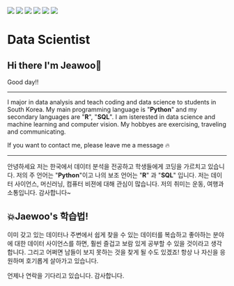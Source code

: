 <img src="https://img.shields.io/badge/Python-3776AB?style=flat-square&logo=Python&logoColor=white"/>  <img src="https://img.shields.io/badge/pandas-150458?style=flat-square&logo=pandas&logoColor=white"/>  <img src="https://img.shields.io/badge/Jupyter-F37626?style=flat-square&logo=Jupyter&logoColor=white"/>  <img src="https://img.shields.io/badge/R Studio-276DC3?style=flat-square&logo=R&logoColor=white"/>  <img src="https://img.shields.io/badge/MySQL-4479A1?style=flat-square&logo=MySQL&logoColor=white"/>  <img src="https://img.shields.io/badge/TensorFlow-FF6F00?style=flat-square&logo=TensorFlow&logoColor=white"/>


# Data Scientist
## Hi there I'm Jeawoo👋
Good day!!

--------------

I major in data analysis and teach coding and data science to students in South Korea.
My main programming language is "**Python**" and my secondary languages are "**R**", "**SQL**".
I am isterested in data science and machine learning and computer vision.
My hobbyes are exercising, traveling and communicating.



If you want to contact me, please leave me a message :fire:

--------------

안녕하세요 
저는 한국에서 데이터 분석을 전공하고 학생들에게 코딩을 가르치고 있습니다.
저의 주 언어는 "**Python**"이고 나의 보조 언어는 "**R**" 과 "**SQL**" 입니다.
저는 데이터 사이언스, 머신러닝, 컴퓨터 비젼에 대해 관심이 많습니다.
저의 취미는 운동, 여행과 소통입니다.
감사합니다~

## :boom:Jaewoo's 학습법!

이미 갖고 있는 데이터나 주변에서 쉽게 찾을 수 있는 데이터를 복습하고 
좋아하는 분야에 대한 데이터 사이언스를 하면, 훨씬 즐겁고 보람 있게 공부할 수 있을 것이라고 생각합니다. 그리고 어쩌면 남들이 보지 못하는 것을 찾게 될 수도 있겠죠!
항상 나 자신을 응원하며 호기롭게 살아가고 있습니다.

언제나 연락을 기다리고 있습니다. 감사합니다.
<!--
**ZeusKwon/ZeusKwon** is a ✨ _special_ ✨ repository because its `README.md` (this file) appears on your GitHub profile.


Here are some ideas to get you started:

- 🔭 I’m currently working on ...
- 🌱 I’m currently learning ...
- 👯 I’m looking to collaborate on ...
- 🤔 I’m looking for help with ...
- 💬 Ask me about ...
- 📫 How to reach me: ...
- 😄 Pronouns: ...
- ⚡ Fun fact: ...
-->
